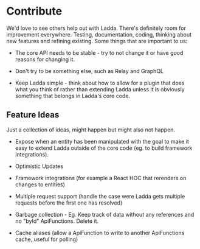 # Contribute
We'd love to see others help out with Ladda. There's definitely room for improvement everywhere. Testing, documentation, coding, thinking about new features and refining existing. Some things that are important to us:

- The core API needs to be stable - try to not change it or have good reasons for changing it.

- Don't try to be something else, such as Relay and GraphQL

- Keep Ladda simple - think about how to allow for a plugin that does what you think of rather than extending Ladda unless it is obviously something that belongs in Ladda's core code.

## Feature Ideas
Just a collection of ideas, might happen but might also not happen. 

- Expose when an entity has been manipulated with the goal to make it easy to extend Ladda outside of the core code (eg. to build framework integrations).

- Optimistic Updates

- Framework integrations (for example a React HOC that rerenders on changes to entities)

- Multiple request support (handle the case were Ladda gets multiple requests before the first one has resolved)

- Garbage collection - Eg. Keep track of data without any references and no "byId" ApiFunctions. Delete it.

- Cache aliases (allow a ApiFunction to write to another ApiFunctions cache, useful for polling)

